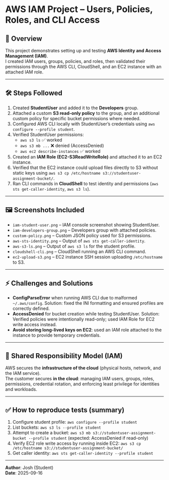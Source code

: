 # AWS IAM Project – Users, Policies, Roles, and CLI Access

## 📌 Overview
This project demonstrates setting up and testing **AWS Identity and Access Management (IAM)**.  
I created IAM users, groups, policies, and roles, then validated their permissions through the AWS CLI, CloudShell, and an EC2 instance with an attached IAM role.

---

## 🛠️ Steps Followed
1. Created **StudentUser** and added it to the **Developers** group.
2. Attached a custom **S3 read-only policy** to the group, and an additional custom policy for specific bucket permissions where needed.
3. Configured AWS CLI locally with StudentUser’s credentials using `aws configure --profile student`.
4. Verified StudentUser permissions:
   - `aws s3 ls` ✅ worked
   - `aws s3 mb ...` ❌ denied (AccessDenied)
   - `aws ec2 describe-instances` ✅ worked
5. Created an **IAM Role (EC2-S3ReadWriteRole)** and attached it to an EC2 instance.
6. Verified that the EC2 instance could upload files directly to S3 without static keys using `aws s3 cp /etc/hostname s3://studentuser-assignment-bucket/`.
7. Ran CLI commands in **CloudShell** to test identity and permissions (`aws sts get-caller-identity`, `aws s3 ls`).

---

## 🖼️ Screenshots Included
- `iam-student-user.png` – IAM console screenshot showing StudentUser.
- `iam-developers-group.png` – Developers group with attached policies.
- `custom-policy.png` – Custom JSON policy used for S3 permissions.
- `aws-sts-identity.png` – Output of `aws sts get-caller-identity`.
- `aws-s3-ls.png` – Output of `aws s3 ls` for the student profile.
- `cloudshell-cli.png` – CloudShell running an AWS CLI command.
- `ec2-upload-s3.png` – EC2 instance SSH session uploading `/etc/hostname` to S3.

---

## ⚡ Challenges and Solutions
- **ConfigParseError** when running AWS CLI due to malformed `~/.aws/config`. Solution: fixed the INI formatting and ensured profiles are correctly defined.
- **AccessDenied** for bucket creation while testing StudentUser. Solution: Verified policies were intentionally read-only; used IAM Role for EC2 write access instead.
- **Avoid storing long-lived keys on EC2**: used an IAM role attached to the instance to provide temporary credentials.

---

## 🔐 Shared Responsibility Model (IAM)
AWS secures the **infrastructure of the cloud** (physical hosts, network, and the IAM service).  
The customer secures **in the cloud**: managing IAM users, groups, roles, permissions, credential rotation, and enforcing least privilege for identities and workloads.

---

## ✅ How to reproduce tests (summary)
1. Configure student profile: `aws configure --profile student`
2. List buckets: `aws s3 ls --profile student`
3. Attempt to create a bucket: `aws s3 mb s3://studentuser-assignment-bucket --profile student` (expected: AccessDenied if read-only)
4. Verify EC2 role write access by running inside EC2: `aws s3 cp /etc/hostname s3://studentuser-assignment-bucket/`
5. Get caller identity: `aws sts get-caller-identity --profile student`

---

**Author**: Josh (Student)  
**Date**: 2025-09-16

